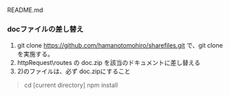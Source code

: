 
README.md

 ### docファイルの差し替え ###
 1) git clone https://github.com/hamanotomohiro/sharefiles.git で、git cloneを実施する。
 2) httpRequest\routes の doc.zip を該当のドキュメントに差し替える
 3) 2)のファイルは、必ず doc.zipにすること


 > cd [current directory]
 > npm install
 